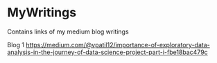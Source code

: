 # MyWritings
Contains links of my medium blog writings 

Blog 1 https://medium.com/@vpatil12/importance-of-exploratory-data-analysis-in-the-journey-of-data-science-project-part-i-fbe18bac479c
